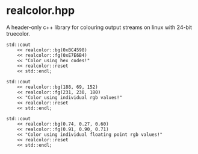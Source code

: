 # realcolor.hpp

A header-only c++ library for colouring output streams on linux with 24-bit truecolor.

```
std::cout
	<< realcolor::bg(0xBC4598)
	<< realcolor::fg(0xE7E6B4)
	<< "Color using hex codes!"
	<< realcolor::reset
	<< std::endl;

std::cout
	<< realcolor::bg(188, 69, 152)
	<< realcolor::fg(231, 230, 180)
	<< "Color using individual rgb values!"
	<< realcolor::reset
	<< std::endl;

std::cout
	<< realcolor::bg(0.74, 0.27, 0.60)
	<< realcolor::fg(0.91, 0.90, 0.71)
	<< "Color using individual floating point rgb values!"
	<< realcolor::reset
	<< std::endl;
```
